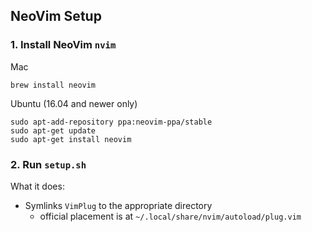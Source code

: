 NeoVim Setup
---

### 1. Install NeoVim `nvim`
Mac
```
brew install neovim
```

Ubuntu (16.04 and newer only)
```
sudo apt-add-repository ppa:neovim-ppa/stable
sudo apt-get update
sudo apt-get install neovim
```

### 2. Run `setup.sh`
What it does:
- Symlinks `VimPlug` to the appropriate directory
    - official placement is at `~/.local/share/nvim/autoload/plug.vim`
